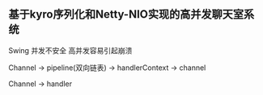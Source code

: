 ## 基于kyro序列化和Netty-NIO实现的高并发聊天室系统

Swing 并发不安全 高并发容易引起崩溃

Channel -> pipeline(双向链表) -> handlerContext -> channel

Channel -> handler


